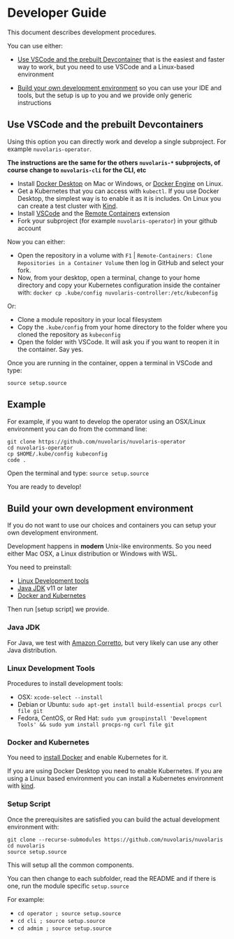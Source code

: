 <!--
  ~ Licensed to the Apache Software Foundation (ASF) under one
  ~ or more contributor license agreements.  See the NOTICE file
  ~ distributed with this work for additional information
  ~ regarding copyright ownership.  The ASF licenses this file
  ~ to you under the Apache License, Version 2.0 (the
  ~ "License"); you may not use this file except in compliance
  ~ with the License.  You may obtain a copy of the License at
  ~
  ~   http://www.apache.org/licenses/LICENSE-2.0
  ~
  ~ Unless required by applicable law or agreed to in writing,
  ~ software distributed under the License is distributed on an
  ~ "AS IS" BASIS, WITHOUT WARRANTIES OR CONDITIONS OF ANY
  ~ KIND, either express or implied.  See the License for the
  ~ specific language governing permissions and limitations
  ~ under the License.
  ~
-->
# Developer Guide

This document describes development procedures.

You can use either:

- [Use VSCode and the prebuilt Devcontainer](#use-vscode-and-the-prebuilt-devcontainer) that is the easiest and faster way to work, but you need to use VSCode and a Linux-based environment

- [Build your own development environment](#build-your-own-development-environment) so you can use your IDE and tools, but the setup is up to you and we provide only generic instructions

## Use VSCode and the prebuilt Devcontainers 

Using this option you can directly work and develop a single subproject. For example `nuvolaris-operator`.

**The instructions are the same for the others `nuvolaris-*` subprojects, of course change to `nuvolaris-cli` for the CLI, etc**

- Install [Docker Desktop](https://www.docker.com/products/docker-desktop) on Mac or Windows, or  [Docker Engine](https://docs.docker.com/engine/install/) on Linux.
- Get a Kubernetes that you can access with `kubectl`. If you use Docker Desktop, the simplest way is to enable it as it is includes. On Linux you can create a test cluster with [Kind](https://kind.sigs.k8s.io/).
- Install [VSCode](https://code.visualstudio.com/) and the [Remote Containers](https://marketplace.visualstudio.com/items?itemName=ms-vscode-remote.remote-containers) extension
- Fork your subproject (for example `nuvolaris-operator`) in your github account

Now you can either:

- Open the repository in a volume with `F1` | `Remote-Containers: Clone Repositories in a Container Volume` then log in GitHub and select your fork.
- Now, from your desktop, open a terminal, change to your home directory and copy your Kubernetes configuration inside the container with: `docker cp .kube/config nuvolaris-controller:/etc/kubeconfig` 

Or:

- Clone a module repository in your local filesystem
- Copy the `.kube/config` from your home directory to the folder where you cloned the repository as `kubeconfig`
- Open the folder with VSCode. It will ask you if you want to reopen it in the container. Say yes.

Once you are running in the container, oppen a terminal in VSCode and type:

```
source setup.source
```

## Example

For example, if you want to develop the operator using an OSX/Linux environment you can do from the command line:

```
git clone https://github.com/nuvolaris/nuvolaris-operator
cd nuvolaris-operator
cp $HOME/.kube/config kubeconfig
code .
```

Open the terminal and type: `source setup.source`

You are ready to develop!

## Build your own development environment

If you do not want to use our choices and containers you can setup your own development environment. 

Development happens in **modern** Unix-like environments. So you need either Mac OSX, a Linux distribution or Windows with WSL.

You need to preinstall:

- [Linux Development tools](#linux-development-tools)
- [Java JDK](#java-jdk) v11 or later
- [Docker and Kubernetes](#docker-and-kubernetes) 

Then run [setup script] we provide.

### Java JDK
For Java, we test with [Amazon Corretto](https://docs.aws.amazon.com/corretto/index.html), but very likely can use any other Java distribution.

### Linux Development Tools

Procedures to install development tools:

- OSX: `xcode-select --install`
- Debian or Ubuntu: `sudo apt-get install build-essential procps curl file git`
- Fedora, CentOS, or Red Hat: `sudo yum groupinstall 'Development Tools' && sudo yum install procps-ng curl file git`

### Docker and Kubernetes

You need to [install Docker](https://docs.docker.com/get-docker/) and enable Kubernetes for it.

If you are using Docker Desktop you need to enable Kubernetes. If you are using a Linux based environment you can install a Kubernetes environment with [kind](https://kind.sigs.k8s.io/).

### Setup Script

Once the prerequisites are satisfied you can build the actual development environment with:


```
git clone --recurse-submodules https://github.com/nuvolaris/nuvolaris
cd nuvolaris
source setup.source
```

This will setup all the common components.

You can then change to each subfolder, read the README and if there is one, run the module specific `setup.source` 

For example:

- `cd operator ; source setup.source`
- `cd cli ; source setup.source`
- `cd admim ; source setup.source`

